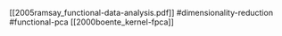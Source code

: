 [[2005ramsay_functional-data-analysis.pdf]]
#dimensionality-reduction #functional-pca
[[2000boente_kernel-fpca]]

